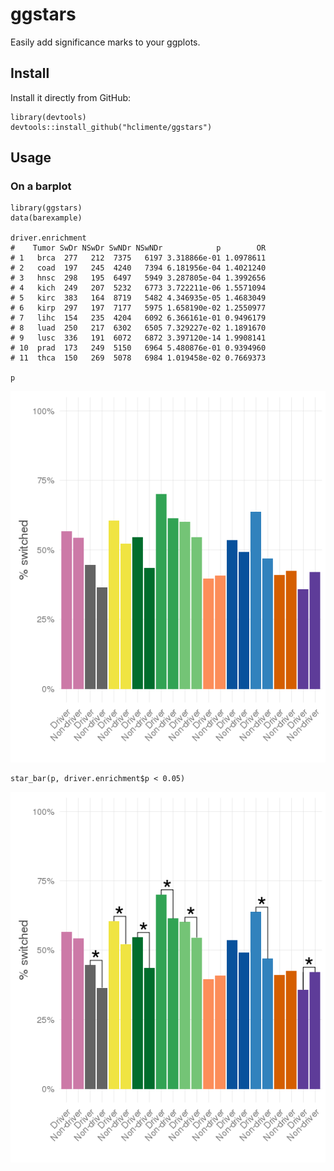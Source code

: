 # ggstars
Easily add significance marks to your ggplots.

## Install

Install it directly from GitHub:

```{r}
library(devtools)
devtools::install_github("hclimente/ggstars")
```

## Usage

### On a barplot

```{r}
library(ggstars)
data(barexample)

driver.enrichment
#    Tumor SwDr NSwDr SwNDr NSwNDr            p        OR
# 1   brca  277   212  7375   6197 3.318866e-01 1.0978611
# 2   coad  197   245  4240   7394 6.181956e-04 1.4021240
# 3   hnsc  298   195  6497   5949 3.287805e-04 1.3992656
# 4   kich  249   207  5232   6773 3.722211e-06 1.5571094
# 5   kirc  383   164  8719   5482 4.346935e-05 1.4683049
# 6   kirp  297   197  7177   5975 1.658190e-02 1.2550977
# 7   lihc  154   235  4204   6092 6.366161e-01 0.9496179
# 8   luad  250   217  6302   6505 7.329227e-02 1.1891670
# 9   lusc  336   191  6072   6872 3.397120e-14 1.9908141
# 10  prad  173   249  5150   6964 5.480876e-01 0.9394960
# 11  thca  150   269  5078   6984 1.019458e-02 0.7669373

p
```
![barexample before adding significance symbols](barexample_pre.png)
```{r}
star_bar(p, driver.enrichment$p < 0.05)
```
![barexample after adding significance symbols](barexample_post.png)

